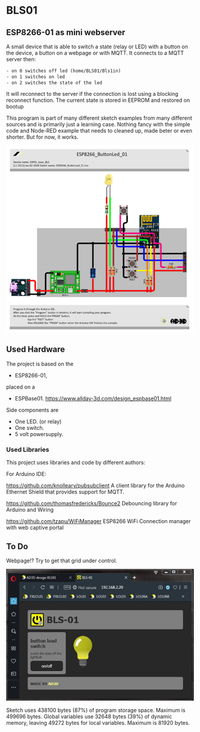 # BLS01

## ESP8266-01 as mini webserver
A small device that is able to switch a state (relay or LED) with a button on the device, a button on a webpage or with MQTT.
It connects to a MQTT server then:

	- on 0 switches off led (home/BLS01/Bls1in)
	- on 1 switches on led
	- on 2 switches the state of the led

It will reconnect to the server if the connection is lost using a blocking
reconnect function.
The current state is stored in EEPROM and restored on bootup
	
This program is part of many different sketch examples from many different sources and is primarily just a learning case.
Nothing fancy with the simple code and Node-RED example that needs to cleaned up, made beter or even shorter.
But for now, it works.

![Diagram](https://github.com/Allday3D/BLS01/blob/master/ESP01_base_bls01sm.jpg)

## Used Hardware
The project is based on the
- ESP8266-01,

placed on a
- ESPBase01. https://www.allday-3d.com/design_espbase01.html

Side components are
- One LED. (or relay)
- One switch.
- 5 volt powersupply.

### Used Libraries
This project uses libraries and code by different authors:

For Arduino IDE:

https://github.com/knolleary/pubsubclient A client library for the Arduino Ethernet Shield that provides support for MQTT.

https://github.com/thomasfredericks/Bounce2 Debouncing library for Arduino and Wiring

https://github.com/tzapu/WiFiManager ESP8266 WiFi Connection manager with web captive portal

## To Do

Webpage!? Try to get that grid under control.

![Web view](https://github.com/Allday3D/BLS01/blob/master/web_page_bls01.jpg)

Sketch uses 438100 bytes (87%) of program storage space. Maximum is 499696 bytes.
Global variables use 32648 bytes (39%) of dynamic memory, leaving 49272 bytes for local variables. Maximum is 81920 bytes.
